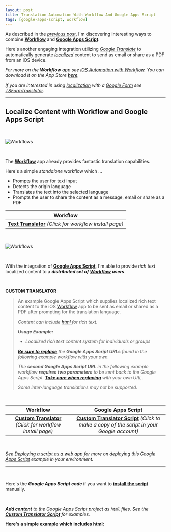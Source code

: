 ```yaml
---
layout: post
title: Translation Automation With Workflow And Google Apps Script
tags: [google-apps-script, workflow]
---
```


As described in the *[previous post](https://techstreams.github.io/2015/12/16/ios-automation-with-workflow-and-google-apps-script/)*, I'm discovering interesting ways to combine **[Workflow](https://workflow.is/)** and **[Google Apps Script](https://www.google.com/script/start/)**.  

Here's another engaging integration utilizing *[Google Translate](https://translate.google.com/)* to automatically generate *[localized](https://en.wikipedia.org/wiki/Internationalization_and_localization)* content to send as email or share as a PDF from an iOS device.

<i class="fa fa-hand-o-right"></i> *For more on the __Workflow__ app see [iOS Automation with Workflow](https://techstreams.github.io/2015/04/06/ios-automation-with-workflow/).  You can download it on the App Store __[here](https://itunes.apple.com/app/workflow-powerful-automation/id915249334)__.*

<i class="fa fa-hand-o-right"></i> *If you are interested in using [localization](https://en.wikipedia.org/wiki/Internationalization_and_localization) with a [Google Form](https://www.google.com/forms/about/) see [TSFormTranslator](https://techstreams.github.io/2015/04/14/tsformtranslator-overview/).*

---

## Localize Content with Workflow and Google Apps Script

<br>

![Workflows]({{site.baseurl}}/images/2016-01-07-workflows.png)

<br>

The **[Workflow](https://workflow.is/)** app already provides fantastic translation capabilities.  

Here's a simple *standalone* workflow which ...

* Prompts the user for text input
* Detects the origin language
* Translates the text into the selected language
* Prompts the user to share the content as a message, email or share as a PDF  

| Workflow |
| :--------: | 
| **[<i class="fa fa-refresh"></i> Text Translator](https://workflow.is/workflows/3f43d9bc1dca43a1a4b9115a96b9a0f2)** *(Click for workflow install page)*  |

<br>

![Workflows]({{site.baseurl}}/images/2016-01-07-translate-workflow.png)


<br>

With the integration of **[Google Apps Script](https://www.google.com/script/start/)**, I'm able to provide *rich text* localized content to a ***distributed set of [Workflow](https://workflow.is/) users***.


<br>

**CUSTOM TRANSLATOR**

> An example Google Apps Script which supplies localized rich text content to the iOS [Workflow](https://workflow.is/) app to be sent as email or shared as a PDF after prompting for the translation language.
>
> <i class="fa fa-hand-o-right"></i> *Content can include [html](https://en.wikipedia.org/wiki/HTML) for rich text.*
>
> *__Usage Example:__*  
> 
> * *Localized rich text content system for individuals or groups*
>
>  <i class="fa fa-exclamation-circle"></i> *__[Be sure to replace]({{site.baseurl}}/howto/replace-workflow-urls/)__ the __Google Apps Script URLs__ found in the following example workflow with your own.*
>
> <i class="fa fa-exclamation-circle"></i> *The __second Google Apps Script URL__ in the following example workflow __requires two parameters__ to be sent back to the Google Apps Script.  __[Take care when replacing]({{site.baseurl}}/howto/replace-workflow-urls/)__ with your own URL.*
>
> <i class="fa fa-exclamation-circle"></i> *Some inter-language translations may not be supported.*
>

<br>

| Workflow | Google Apps Script |
| :--------: | :---------------: |
| **[<i class="fa fa-refresh"></i> Custom Translator](https://workflow.is/workflows/01d1cbaf9b7042ea93424805be78a749)** *(Click for workflow install page)* | **[Custom Translator Script](https://script.google.com/d/1lRVhoir1brlYnXfW70fR6inCwNBr_SjBjmHnl3cmtSansD051lkGmWPI/edit?usp=sharing)** *(Click to make a copy of the script in your Google account)* |

<br>


<i class="fa fa-hand-o-right"></i> *See [Deploying a script as a web app](https://developers.google.com/apps-script/guides/web#deploying_a_script_as_a_web_app) for more on deploying this [Google Apps Script](https://www.google.com/script/start/) example in your environment.*

---

<br>

Here's the ***Google Apps Script code*** if you want to **[install the script](https://developers.google.com/apps-script/guides/standalone#creating_a_standalone_script)** manually.

<script src="https://gist.github.com/techstreams/c99f4f0c88f9c62eadee.js"></script>

<br>

<i class="fa fa-hand-o-right"></i> *__Add content__ to the Google Apps Script project as `html` files.  See the __[Custom Translator Script](https://script.google.com/d/1lRVhoir1brlYnXfW70fR6inCwNBr_SjBjmHnl3cmtSansD051lkGmWPI/edit?usp=sharing)__ for examples.*


**Here's a simple example which includes html:**

<script src="https://gist.github.com/techstreams/ab20b3b94818d7a43bde.js"></script>





























